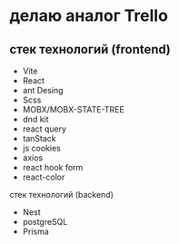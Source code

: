 # делаю аналог Trello

## стек технологий (frontend)
+ Vite
+ React
+ ant Desing
+ Scss
+ MOBX/MOBX-STATE-TREE
+ dnd kit 
+ react query
+ tanStack
+ js cookies
+ axios
+ react hook form
+ react-color

стек технологий (backend)
+ Nest
+ postgreSQL
+ Prisma

